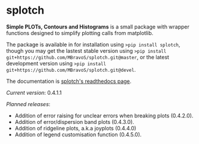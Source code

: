 # splotch
**Simple PLOTs, Contours and Histograms** is a small package with wrapper functions designed to simplify plotting calls from matplotlib.

The package is available in for installation using `>pip install splotch`, though you may get the lastest stable version using `>pip install git+https://github.com/MBravoS/splotch.git@master`, or the latest development version using `>pip install git+https://github.com/MBravoS/splotch.git@devel`.

The documentation is [splotch's readthedocs page](https://splotch.readthedocs.io/en/latest/). 

*Current version*: 0.4.1.1

*Planned releases*:
* Addition of error raising for unclear errors when breaking plots (0.4.2.0).
* Addition of error/dispersion band plots (0.4.3.0).
* Addition of ridgeline plots, a.k.a joyplots (0.4.4.0)
* Addition of legend customisation function (0.4.5.0).
